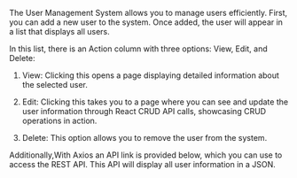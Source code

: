 The User Management System allows you to manage users efficiently. First, you can add a new user to the system. Once added, the user will appear in a list that displays all users.

In this list, there is an Action column with three options: View, Edit, and Delete:

1. View: Clicking this opens a page displaying detailed information about the selected user.


2. Edit: Clicking this takes you to a page where you can see and update the user information through React CRUD API calls, showcasing CRUD operations in action.


3. Delete: This option allows you to remove the user from the system.



Additionally,With Axios an API link is provided below, which you can use to access the REST API. This API will display all user information in a JSON. 
